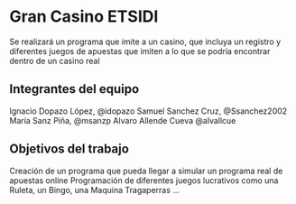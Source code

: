 # Gran Casino ETSIDI

Se realizará un programa que imite a un casino, que incluya un registro y diferentes juegos de apuestas que imiten a lo que se podría encontrar dentro de un casino real

## Integrantes del equipo

Ignacio Dopazo López, @idopazo
Samuel Sanchez Cruz, @Ssanchez2002
Maria Sanz Piña, @msanzp
Alvaro Allende Cueva @alvallcue

## Objetivos del trabajo

Creación de un programa que pueda llegar a simular un programa real de apuestas online 
Programación de diferentes juegos lucrativos como una Ruleta, un Bingo, una Maquina Tragaperras ...
